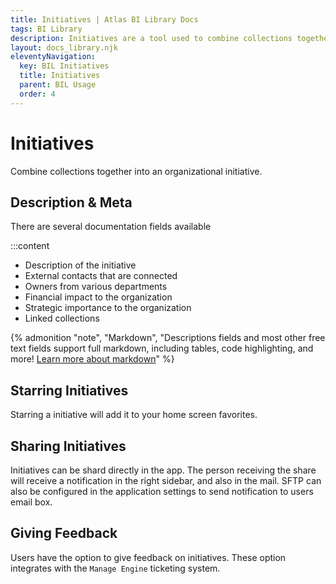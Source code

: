 ```yaml
---
title: Initiatives | Atlas BI Library Docs
tags: BI Library
description: Initiatives are a tool used to combine collections together into a larger project with some additional documentation.
layout: docs_library.njk
eleventyNavigation:
  key: BIL Initiatives
  title: Initiatives
  parent: BIL Usage
  order: 4
---
```


# Initiatives
<p class="subtitle pb-5">Combine collections together into an organizational initiative.</p>

## Description & Meta

There are several documentation fields available

:::content
- Description of the initiative
- External contacts that are connected
- Owners from various departments
- Financial impact to the organization
- Strategic importance to the organization
- Linked collections

{% admonition
   "note",
   "Markdown",
   "Descriptions fields and most other free text fields support full markdown, including tables, code highlighting, and more! [Learn more about markdown](https://www.markdownguide.org/getting-started)"
%}

## Starring Initiatives

Starring a initiative will add it to your home screen favorites.

## Sharing Initiatives

Initiatives can be shard directly in the app. The person receiving the share will receive a notification in the right sidebar, and also in the mail. SFTP can also be configured in the application settings to send notification to users email box.

## Giving Feedback

Users have the option to give feedback on initiatives. These option integrates with the `Manage Engine` ticketing system.
